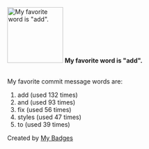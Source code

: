 <img src="https://my-badges.github.io/my-badges/favorite-word.png" alt="My favorite word is &quot;add&quot;." title="My favorite word is &quot;add&quot;." width="128">
<strong>My favorite word is &quot;add&quot;.</strong>
<br><br>

My favorite commit message words are:

1. add (used 132 times)
2. and (used 93 times)
3. fix (used 56 times)
4. styles (used 47 times)
5. to (used 39 times)


Created by <a href="https://github.com/my-badges/my-badges">My Badges</a>